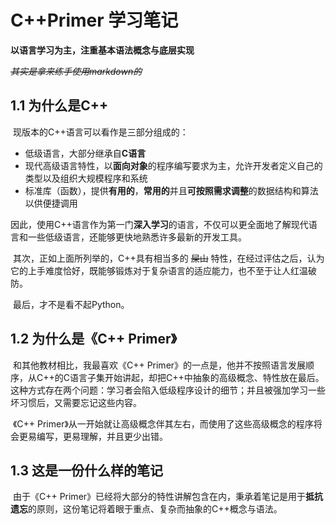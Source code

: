 # C++Primer 学习笔记

**以语言学习为主，注重基本语法概念与底层实现**

*~~其实是拿来练手使用markdown的~~*

## 1.1 为什么是C++

​	现版本的C++语言可以看作是三部分组成的：

* 低级语言，大部分继承自**C语言**
* 现代高级语言特性，以**面向对象**的程序编写要求为主，允许开发者定义自己的类型以及组织大规模程序和系统
* 标准库（函数），提供**有用的**，**常用的**并且**可按照需求调整**的数据结构和算法以供便捷调用

​	因此，使用C++语言作为第一门**深入学习**的语言，不仅可以更全面地了解现代语言和一些低级语言，还能够更快地熟悉许多最新的开发工具。

​	其次，正如上面所列举的，C++具有相当多的 ~~屎山~~ 特性，在经过评估之后，认为它的上手难度恰好，既能够锻炼对于复杂语言的适应能力，也不至于让人红温破防。

​	最后，才不是看不起Python。

## 1.2 为什么是《C++ Primer》

​	和其他教材相比，我最喜欢《C++ Primer》的一点是，他并不按照语言发展顺序，从C++的C语言子集开始讲起，却把C++中抽象的高级概念、特性放在最后。这种方式存在两个问题：学习者会陷入低级程序设计的细节；并且被强加学习一些坏习惯后，又需要忘记这些内容。

​	《C++ Primer》从一开始就让高级概念伴其左右，而使用了这些高级概念的程序将会更易编写，更易理解，并且更少出错。

## 1.3 这是一份什么样的笔记

​	由于《C++ Primer》已经将大部分的特性讲解包含在内，秉承着笔记是用于**抵抗遗忘**的原则，这份笔记将着眼于重点、复杂而抽象的C++概念与语法。
